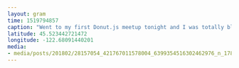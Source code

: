 ```yaml
---
layout: gram
time: 1519794857
caption: "Went to my first Donut.js meetup tonight and I was totally blown away. It was so well organized and executed. Incredibly accessible and inclusive! And, DONUTS! ❤️🍩❤️🍩❤️"
latitude: 45.523442721472
longitude: -122.68091440201
media:
- media/posts/201802/28157054_421767011578004_6399354516302462976_n_17855533234230288.jpg
---
```

